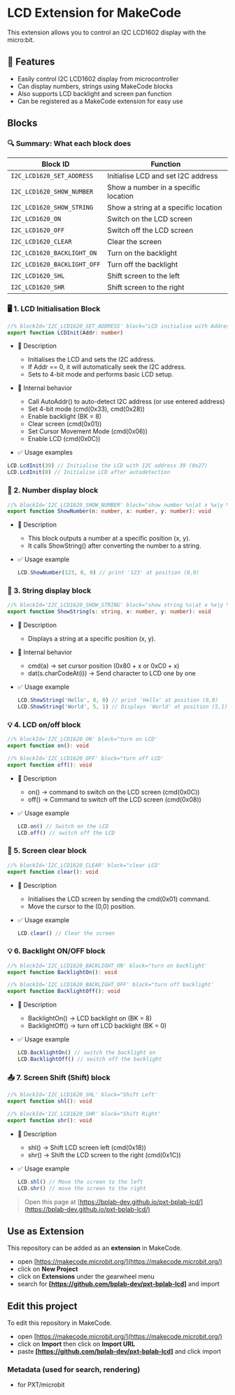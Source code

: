 # LCD Extension for MakeCode

This extension allows you to control an I2C LCD1602 display with the micro:bit.

## 🚀 Features

- Easily control I2C LCD1602 display from microcontroller
- Can display numbers, strings using MakeCode blocks
- Also supports LCD backlight and screen pan function
- Can be registered as a MakeCode extension for easy use

## Blocks

### 🔍 Summary: What each block does

| **Block ID**                    | **Function**                                  |
|----------------------------------|----------------------------------------------|
| `I2C_LCD1620_SET_ADDRESS`       | Initialise LCD and set I2C address          |
| `I2C_LCD1620_SHOW_NUMBER`       | Show a number in a specific location        |
| `I2C_LCD1620_SHOW_STRING`       | Show a string at a specific location        |
| `I2C_LCD1620_ON`                | Switch on the LCD screen                    |
| `I2C_LCD1620_OFF`               | Switch off the LCD screen                   |
| `I2C_LCD1620_CLEAR`             | Clear the screen                            |
| `I2C_LCD1620_BACKLIGHT_ON`      | Turn on the backlight                       |
| `I2C_LCD1620_BACKLIGHT_OFF`     | Turn off the backlight                      |
| `I2C_LCD1620_SHL`               | Shift screen to the left                    |
| `I2C_LCD1620_SHR`               | Shift screen to the right                   |

### 🖥️ 1. LCD Initialisation Block

```typescript
//% blockId='I2C_LCD1620_SET_ADDRESS' block="LCD initialise with Address %addr'
export function LCDInit(Addr: number)
```

- 🔹 Description

  - Initialises the LCD and sets the I2C address.
  - If Addr == 0, it will automatically seek the I2C address.
  - Sets to 4-bit mode and performs basic LCD setup.

- 🔹 Internal behavior

  - Call AutoAddr() to auto-detect I2C address (or use entered address)
  - Set 4-bit mode (cmd(0x33), cmd(0x28))
  - Enable backlight (BK = 8)
  - Clear screen (cmd(0x01))
  - Set Cursor Movement Mode (cmd(0x06))
  - Enable LCD (cmd(0x0C))

- ✅ Usage examples

```typescript
LCD.LcdInit(39) // Initialise the LCD with I2C address 39 (0x27)
LCD.LcdInit(0) // Initialise LCD after autodetection
```

### 🔢 2. Number display block

```typescript
//% blockId='I2C_LCD1620_SHOW_NUMBER' block="show number %n|at x %x|y %y'
export function ShowNumber(n: number, x: number, y: number): void
```

- 🔹 Description

  - This block outputs a number at a specific position (x, y).
  - It calls ShowString() after converting the number to a string.


- ✅ Usage example

  ```typescript
  LCD.ShowNumber(123, 0, 0) // print '123' at position (0,0)
  ```

### 📝 3. String display block

```typescript
//% blockId='I2C_LCD1620_SHOW_STRING' block="show string %s|at x %x|y %y'
export function ShowString(s: string, x: number, y: number): void
```

- 🔹 Description

  - Displays a string at a specific position (x, y).

- 🔹 Internal behavior

  - cmd(a) → set cursor position (0x80 + x or 0xC0 + x)
  - dat(s.charCodeAt(i)) → Send character to LCD one by one

- ✅ Usage example

  ```typescript
  LCD.ShowString('Hello', 0, 0) // print 'Hello' at position (0,0)
  LCD.ShowString('World', 5, 1) // Displays 'World' at position (5,1)
  ```

### 💡 4. LCD on/off block

```typescript
//% blockId='I2C_LCD1620_ON' block="turn on LCD'
export function on(): void

//% blockId='I2C_LCD1620_OFF' block="turn off LCD'
export function off(): void
```

- 🔹 Description

  - on() → command to switch on the LCD screen (cmd(0x0C))
  - off() → Command to switch off the LCD screen (cmd(0x08))

- ✅ Usage example

  ```typescript
  LCD.on() // Switch on the LCD
  LCD.off() // switch off the LCD
  ```

### 🧹 5. Screen clear block

```typescript
//% blockId='I2C_LCD1620_CLEAR' block="clear LCD'
export function clear(): void
```

- 🔹 Description

  - Initialises the LCD screen by sending the cmd(0x01) command.
  - Move the cursor to the (0,0) position.

- ✅ Usage example

  ```typescript
  LCD.clear() // Clear the screen
  ```

### 💡 6. Backlight ON/OFF block

```typescript
//% blockId='I2C_LCD1620_BACKLIGHT_ON' block="turn on backlight'
export function BacklightOn(): void

//% blockId='I2C_LCD1620_BACKLIGHT_OFF' block="turn off backlight'
export function BacklightOff(): void
```

- 🔹 Description

  - BacklightOn() → LCD backlight on (BK = 8)
  - BacklightOff() → turn off LCD backlight (BK = 0)

- ✅ Usage example

  ```typescript
  LCD.BacklightOn() // switch the backlight on
  LCD.BacklightOff() // switch off the backlight
  ```

### 📤 7. Screen Shift (Shift) block

```typescript
//% blockId='I2C_LCD1620_SHL' block="Shift Left'
export function shl(): void

//% blockId='I2C_LCD1620_SHR' block="Shift Right'
export function shr(): void
```

- 🔹 Description

  - shl() → Shift LCD screen left (cmd(0x18))
  - shr() → Shift the LCD screen to the right (cmd(0x1C))

- ✅ Usage example

  ```typescript
  LCD.shl() // Move the screen to the left
  LCD.shr() // move the screen to the right
  ```

> Open this page at [https://bplab-dev.github.io/pxt-bplab-lcd/](https://bplab-dev.github.io/pxt-bplab-lcd/)

## Use as Extension

This repository can be added as an **extension** in MakeCode.

- open [https://makecode.microbit.org/](https://makecode.microbit.org/)
- click on **New Project**
- click on **Extensions** under the gearwheel menu
- search for **[https://github.com/bplab-dev/pxt-bplab-lcd]** and import

## Edit this project

To edit this repository in MakeCode.

- open [https://makecode.microbit.org/](https://makecode.microbit.org/)
- click on **Import** then click on **Import URL**
- paste **[https://github.com/bplab-dev/pxt-bplab-lcd]** and click import

### Metadata (used for search, rendering)

- for PXT/microbit

<script src="https://makecode.com/gh-pages-embed.js"></script><script>makeCodeRender("{{ site.makecode.home_url }}", "{{ site.github.owner_name }}/{{ site.github.repository_name }}");</script>
